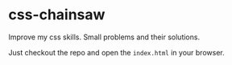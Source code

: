 # css-chainsaw

Improve my css skills. Small problems and their solutions.

Just checkout the repo and open the `index.html` in your browser.
